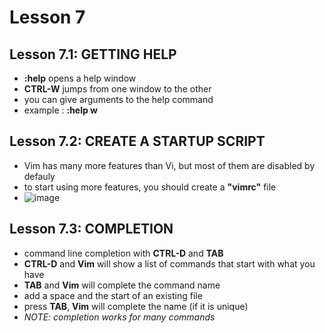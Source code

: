 # Lesson 7

## Lesson 7.1: GETTING HELP
* **:help** opens a help window
* **CTRL-W** jumps from one window to the other
* you can give arguments to the help command
* example : **:help w**

## Lesson 7.2: CREATE A STARTUP SCRIPT
* Vim has many more features than Vi, but most of them are disabled by defauly
* to start using more features, you should create a **"vimrc"** file
* ![image](https://github.com/bogdandragosvasile/UTCN_summer_2023/assets/36898665/361af255-4d30-49bf-9665-e62f24b2d047)

## Lesson 7.3: COMPLETION
* command line completion with **CTRL-D** and **TAB**
* **CTRL-D** and **Vim** will show a list of commands that start with what you have
* **TAB** and **Vim** will complete the command name
* add a space and the start of an existing file
* press **TAB**, **Vim** will complete the name (if it is unique)
* _NOTE: completion works for many commands_
